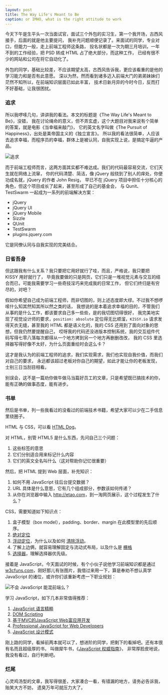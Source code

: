 ```yaml
---
layout: post
title: The Way Life's Meant to Be
caption: or IMHO, what is the right attitude to work
---
```


今天下午是生平头一次当面试官，面试三个外包的实习生，第一个我开场，古西风接手，后面的就是他主要提问，
我补充问题顺便记录了。来面试的同学，专业对口，但能力一般，走上前端工程师这条路，
投名状都是一次为期三月培训，一年不到的工作经验，把 PSD 转成 HTML 占了绝大部分，而这种工作，
已经有很不少的网站和公司在将它自动化了。

外包的同学，基础比较差，不应该期望太高，古西风告诉我，更应该看重的是他的学习能力和是否有此意愿。
深以为然，然而看到诸多迈入前端大门的弟弟妹妹们茫然不知所以，在前端知识层面已如此丰富，
技术日新月异的今时今日，反而打不好基础，让我很困扰。

### 追求

所以我啰嗦几句，讲讲我的看法。本文的标题是《The Way Life's Meant to Be》，没错，
我在讨论绳命的意义，但不弄玄虚，这个大题目对我来说有个简单的答案，就是电影《当幸福来敲门》，
它的英文名字叫做《The Pursuit of Happiness》，出处是美帝国主义的《独立宣言》。
所以我的看法很简单，人应该去追求幸福，而程序员的幸福，群体上是被认同，自我实现上说，是搞定牛逼的产品。

![追求](http://pic.yupoo.com/yicai-cyj_v/CFwJ8QRG/WaQSh.jpg)

而于前端工程师而言，这两方面其实都不难达成。我们的代码最容易交流，它们天生就在网络上流窜，
你的代码清楚、简洁，像 jQuery 般挠到了别人的痒处，你便功成名就，jQuery 的作者 John Resig，
早已不在 jQuery 项目中担任十分核心的角色，但这个项目成长了起来，甚至形成了自己的基金会，
与 Qunit、TestSwarm 一起成为一系列的前端解决方案：

 - jQuery
 - jQuery UI
 - jQuery Mobile
 - Sizzle
 - QUnit
 - TestSwarm
 - plugins.jquery.com

它是同僚认同与自我实现的完美结合。

### 日省吾身

但这跟我有什么关系？我只要把它用好就行了哇，而且，严格说，我只要把 KISSY 用好就行了，
毕竟我要做的只是网页，它们只是一堆视觉元素与交互的结合而已，可能我需要学习一些奇技淫巧来完成我的日常工作，
但它们终归是有穷尽的，对吧？

假如你希望自己成为前端工程师，而非切图的，则上述态度即大缪。不过我不想啰嗦什么知其然知其所以然之类的话，
我想说的是本着追求幸福的目的，不管我们从事的是什么工作，都该要求自己多一些些，是的我切图切得很好，
我完美地实现了视觉设计师的要求，`position: absolute` 定位得无比顺溜，`KISSY.io`
请求发得天衣无缝，甚至我的 HTML 都是语义化的，我的 CSS 还用到了面向对象的思想，但我仍然要提醒自己，
哎呀我的代码还没进版本控制系统，我的交互组件代码写得七零八落每次都得从一个地方拷到另一个地方再删删改改，
我的 CSS 里选择器写得好像不太好，为什么页面重绘时会这么卡？

这才是我认为的前端工程师的追求，我们实现需求，我们也实现自我价值，而我们对自己的要求，
永远都该超过老板对你自己的期望，如此才能让你的老板发现，士别三日当刮目相看。

别误会，这不是一篇劝你做牛做马当篇好员工的文章，只是希望既已搞技术的你，能有正确的做事态度，能有进步。

### 书单

然后是书单，列一些我看过的没看过的前端技术书籍，希望大家可以少在二手信息里绕圈子。

HTML 与 CSS，可以看 [HTML Dog](http://htmldog.com)。

对 HTML，别管 HTML5 是什么东西，先问自己三个问题：

 1. 这些标签的意思
 2. 它们分别适合用来标记什么内容
 3. 它们的英文全名叫什么（这对帮助你记忆很重要）

然后，把 HTML 提到 Web 层面，补充知识：

 1. 如何不用 JavaScript 往后台提交数据？
 2. URL 具体是什么意思，它有几个组成部分，参数该如何传递？
 3. 从你在浏览器中输入 <http://etao.com>，到一淘网页展示，这个过程发生了什么？

CSS，需要知道如下知识点：

 1. 盒子模型（box model），padding、border、margin 在此模型里的先后顺序。
 2. [绝对定位](http://www.barelyfitz.com/screencast/html-training/css/positioning/)
 3. [浮动定位](http://css-tricks.com/all-about-floats/)，为什么以及如何
    [清除浮动](http://www.quirksmode.org/css/clearing.html)。
 4. 了解上边俩，就容易理解固定与流动式布局，以及什么是 [栅格](http://960.gs/)
 5. [选择器](http://josh.github.com/css-explain/)，理解选择器优先级。

接着是 JavaScript，今天面试的时候，有个小伙子说他学习前端知识都是通过
[w3cfuns.com](http://w3cfuns.com)，刚好那儿有张图片，我借过来用一下，算是奉劝不想认真学
JavaScript 的诸位，或许你们该重新考虑一下职业规划：

![不会 JavaScript 能混前端么？](http://pic.yupoo.com/yicai-cyj_v/CFwKxp43/Qj6Tc.jpg)

学习 JavaScript，如下几本非常值得推荐：

 1. [JavaScript 语言精粹](http://book.douban.com/subject/3590768/)
 2. [DOM Scripting](http://book.douban.com/subject/1461786/)
 3. [基于MVC的JavaScript Web富应用开发](http://book.douban.com/subject/10733304/)
 4. [Professional JavaScript for Web Developers](http://book.douban.com/subject/3346905/)
 5. [JavaScript 设计模式](http://book.douban.com/subject/3329540/)

刚上路的同学，看掉前两本就可以了，想进阶的同学，把剩下的看掉吧。还有本很有名而且超级厚的书，
叫做犀牛书，《[JavaScript 权威指南](http://book.douban.com/subject/10549733/)》，
非常厚脸皮地说，我没有看过，自行判断吧。

### 烂尾

心灵鸡汤型的文章，我写得很差，大家凑合一看，有错漏的地方，请务必告诉我，贻笑大方不妨，
遗臭万年可就压力大了。
